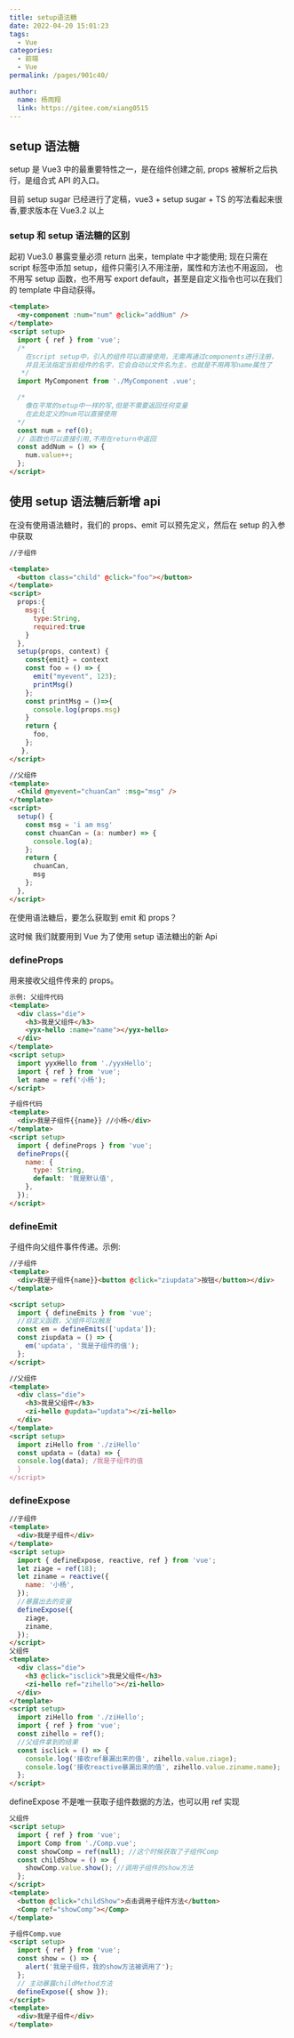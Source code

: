 ```yaml
---
title: setup语法糖
date: 2022-04-20 15:01:23
tags:
  - Vue
categories:
  - 前端
  - Vue
permalink: /pages/901c40/

author:
  name: 杨雨翔
  link: https://gitee.com/xiang0515
---
```


## setup 语法糖

setup 是 Vue3 中的最重要特性之一，是在组件创建之前, props 被解析之后执行，是组合式 API 的入口。

目前 setup sugar 已经进行了定稿，vue3 + setup sugar + TS 的写法看起来很香,要求版本在 Vue3.2 以上

### setup 和 setup 语法糖的区别

起初 Vue3.0 暴露变量必须 return 出来，template 中才能使用;
现在只需在 script 标签中添加 setup，组件只需引入不用注册，属性和方法也不用返回，
也不用写 setup 函数，也不用写 export default，甚至是自定义指令也可以在我们的 template 中自动获得。

```html
<template>
  <my-component :num="num" @click="addNum" />
</template>
<script setup>
  import { ref } from 'vue';
  /*   
    在script setup中，引入的组件可以直接使用，无需再通过components进行注册，
    并且无法指定当前组件的名字，它会自动以文件名为主，也就是不用再写name属性了
   */
  import MyComponent from './MyComponent .vue';

  /* 
    像在平常的setup中一样的写,但是不需要返回任何变量
    在此处定义的num可以直接使用 
  */
  const num = ref(0);
  // 函数也可以直接引用,不用在return中返回
  const addNum = () => {
    num.value++;
  };
</script>
```

## 使用 setup 语法糖后新增 api

在没有使用语法糖时，我们的 props、emit 可以预先定义，然后在 setup 的入参中获取

```html
//子组件

<template>
  <button class="child" @click="foo"></button>
</template>
<script>
  props:{
    msg:{
      type:String,
      required:true
    }
  },
  setup(props, context) {
    const{emit} = context
    const foo = () => {
      emit("myevent", 123);
      printMsg()
    };
    const printMsg = ()=>{
      console.log(props.msg)
    }
    return {
      foo,
    };
   },
</script>

//父组件
<template>
  <Child @myevent="chuanCan" :msg="msg" />
</template>
<script>
  setup() {
    const msg = 'i am msg'
    const chuanCan = (a: number) => {
      console.log(a);
    };
    return {
      chuanCan,
      msg
    };
  },
</script>
```

在使用语法糖后，要怎么获取到 emit 和 props？

这时候 我们就要用到 Vue 为了使用 setup 语法糖出的新 Api

### defineProps

用来接收父组件传来的 props。

```html
示例: 父组件代码
<template>
  <div class="die">
    <h3>我是父组件</h3>
    <yyx-hello :name="name"></yyx-hello>
  </div>
</template>
<script setup>
  import yyxHello from './yyxHello';
  import { ref } from 'vue';
  let name = ref('小杨');
</script>

子组件代码
<template>
  <div>我是子组件{{name}} //小杨</div>
</template>
<script setup>
  import { defineProps } from 'vue';
  defineProps({
    name: {
      type: String,
      default: '我是默认值',
    },
  });
</script>
```

### defineEmit

子组件向父组件事件传递。示例:

```html
//子组件
<template>
  <div>我是子组件{name}}<button @click="ziupdata">按钮</button></div>
</template>

<script setup>
  import { defineEmits } from 'vue';
  //自定义函数，父组件可以触发
  const em = defineEmits(['updata']);
  const ziupdata = () => {
    em('updata', '我是子组件的值');
  };
</script>

//父组件
<template>
  <div class="die">
    <h3>我是父组件</h3>
    <zi-hello @updata="updata"></zi-hello>
  </div>
</template>
<script setup>
  import ziHello from './ziHello'
  const updata = (data) => {
  console.log(data); /我是子组件的值
  }
</script>
```

### defineExpose

```html
//子组件
<template>
  <div>我是子组件</div>
</template>
<script setup>
  import { defineExpose, reactive, ref } from 'vue';
  let ziage = ref(18);
  let ziname = reactive({
    name: '小杨',
  });
  //暴露出去的变量
  defineExpose({
    ziage,
    ziname,
  });
</script>
父组件
<template>
  <div class="die">
    <h3 @click="isclick">我是父组件</h3>
    <zi-hello ref="zihello"></zi-hello>
  </div>
</template>
<script setup>
  import ziHello from './ziHello';
  import { ref } from 'vue';
  const zihello = ref();
  //父组件拿到的结果
  const isclick = () => {
    console.log('接收ref暴漏出来的值', zihello.value.ziage);
    console.log('接收reactive暴漏出来的值', zihello.value.ziname.name);
  };
</script>
```

defineExpose 不是唯一获取子组件数据的方法，也可以用 ref 实现

```html
父组件
<script setup>
  import { ref } from 'vue';
  import Comp from './Comp.vue';
  const showComp = ref(null); //这个时候获取了子组件Comp
  const childShow = () => {
    showComp.value.show(); //调用子组件的show方法
  };
</script>
<template>
  <button @click="childShow">点击调用子组件方法</button>
  <Comp ref="showComp"></Comp>
</template>

子组件Comp.vue
<script setup>
  import { ref } from 'vue';
  const show = () => {
    alert('我是子组件，我的show方法被调用了');
  };
  // 主动暴露childMethod方法
  defineExpose({ show });
</script>
<template>
  <div>我是子组件</div>
</template>
```
